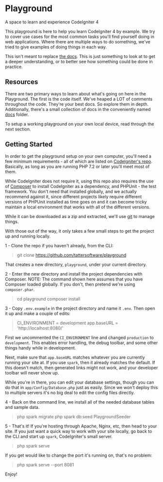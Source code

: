 # Playground
A space to learn and experience CodeIgniter 4

This playground is here to help you learn CodeIgniter 4 by example. We try to cover use cases for the most
common tasks you'll find yourself doing in web applications. Where there are multiple ways to do something,
we've tried to give examples of doing things in each way. 

This isn't meant to replace [the docs](https://codeigniter4.github.io/CodeIgniter4/index.html). This is just
something to look at to get a deeper understanding, or to better see how something could be done in practice. 

## Resources

There are two primary ways to learn about what's going on here in the Playground. The first is the code itself. 
We've heaped a LOT of comments throughout the code. They're your best docs. So explore them in depth. 
Additionally, there's a small collection of docs in the conveniently named [docs](docs) folder. 

To setup a working playground on your own local device, read through the next section.  

## Getting Started 

In order to get the playground setup on your own computer, you'll need a few minimum requirements - all of which
are listed on [CodeIgniter's repo](https://github.com/codeigniter4/CodeIgniter4#server-requirements). Basically,
as long as you are running PHP 7.2 or later you'll meet most of them. 

While CodeIgniter does not require it, using this repo also requires the use of 
[Composer](https://getcomposer.org/) to install CodeIgniter as a dependency, and PHPUnit - the test framework. 
You don't need that installed globally, and we actually recommend against it, since different projects likely
require different versions of PHPUnit installed as time goes on and it can become tricky maintain a local 
environment that works with all of the different versions. 

While it can be downloaded as a zip and extracted, we'll use [git](https://git-scm.com/) to manage things.

With those out of the way, it only takes a few small steps to get the project up and running locally. 

1 - Clone the repo if you haven't already, from the CLI:

> git clone https://github.com/tattersoftware/playground

That creates a new directory, `playground`, under your current directory.

2 - Enter the new directory and install the project dependencies with Composer. NOTE: The command shown
here assumes that you have Composer loaded globally. If you don't, then pretend we're using `composer.phar`.

> cd playground
> composer install

3 - Copy `.env.example` in the project directory and name it `.env`. Then open it up and make a couple of edits:

> CI_ENVIRONMENT = development
> app.baseURL = 'http://localhost:8080/'

First we uncommented the `CI_ENVIRONMENT` line and changed `production` to `development`. This enables error
handling, the debug toolbar, and some other things handy while in development. 

Next, make sure that `app.baseURL` matches whatever you are currently running your site at. If you use `spark`, 
then it already matches the default. If this doesn't match, then generated links might not work, and your 
developer toolbar will never show up. 

While you're in there, you can edit your database settings, though you can do that in `app/Config/Database.php`
just as easily. Since we won't deploy this to multiple servers it's no big deal to edit the config files directly.

4 - Back on the command line, we install all of the needed database tables and sample data. 

> php spark migrate
> php spark db:seed PlaygroundSeeder

5 - That's it! If you're hosting through Apache, Nginx, etc, then head to your site. If you just want a quick
way to work with your site locally, go back to the CLI and start up `spark`, CodeIgniter's small server. 

> php spark serve

If you get would like to change the port it's running on, that's no problem: 

> php spark serve --port 8081

Enjoy! 

